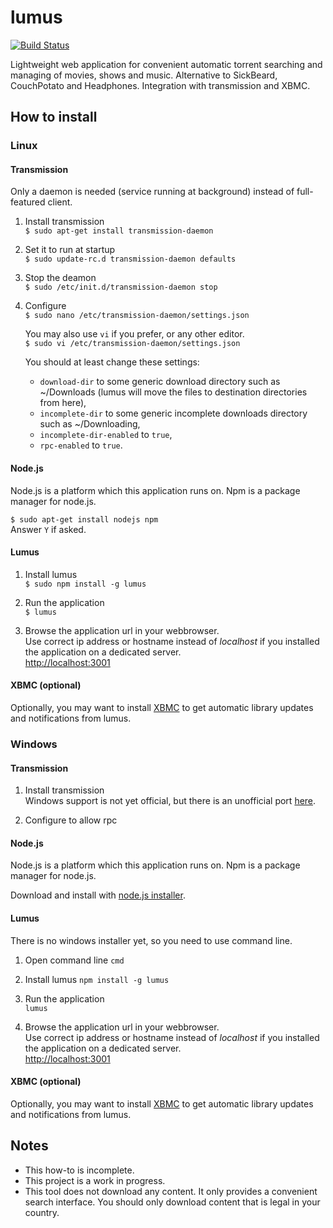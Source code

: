 lumus
=====

[![Build Status](https://travis-ci.org/ziacik/lumus.svg?branch=master)](https://travis-ci.org/ziacik/lumus)

Lightweight web application for convenient automatic torrent searching and managing of movies, shows and music.
Alternative to SickBeard, CouchPotato and Headphones. Integration with transmission and XBMC.

How to install
-----

### Linux

#### Transmission

Only a daemon is needed (service running at background) instead of full-featured client.

1. Install transmission  
	`$ sudo apt-get install transmission-daemon`
	
2. Set it to run at startup  
	`$ sudo update-rc.d transmission-daemon defaults`
	
3. Stop the deamon  
	`$ sudo /etc/init.d/transmission-daemon stop`
	
4. Configure  
	`$ sudo nano /etc/transmission-daemon/settings.json`
	
	You may also use `vi` if you prefer, or any other editor.  
	`$ sudo vi /etc/transmission-daemon/settings.json`
	
	You should at least change these settings:
	* `download-dir` to some generic download directory such as ~/Downloads (lumus will move the files to destination directories from here),
	* `incomplete-dir` to some generic incomplete downloads directory such as ~/Downloading,
	* `incomplete-dir-enabled` to `true`,
	* `rpc-enabled` to `true`.
	
#### Node.js
Node.js is a platform which this application runs on. Npm is a package manager for node.js.

`$ sudo apt-get install nodejs npm`  
Answer `Y` if asked.

#### Lumus

1. Install lumus  
`$ sudo npm install -g lumus`

2. Run the application  
`$ lumus`

3. Browse the application url in your webbrowser.  
Use correct ip address or hostname instead of *localhost* if you installed the application on a dedicated server.  
[http://localhost:3001](http://localhost:3001)

#### XBMC (optional)

Optionally, you may want to install [XBMC](http://xbmc.org/) to get automatic library updates and notifications from lumus.

### Windows

#### Transmission

1. Install transmission  
	Windows support is not yet official, but there is an unofficial port [here](http://sourceforge.net/projects/trqtw/).	
	
2. Configure to allow rpc  
	
#### Node.js
Node.js is a platform which this application runs on. Npm is a package manager for node.js.

Download and install with [node.js installer](http://nodejs.org/download/).  

#### Lumus

There is no windows installer yet, so you need to use command line.

1. Open command line 
`cmd`

2. Install lumus 
`npm install -g lumus`

2. Run the application  
`lumus`

3. Browse the application url in your webbrowser.  
Use correct ip address or hostname instead of *localhost* if you installed the application on a dedicated server.  
[http://localhost:3001](http://localhost:3001)

#### XBMC (optional)

Optionally, you may want to install [XBMC](http://xbmc.org/) to get automatic library updates and notifications from lumus.


Notes
-----

* This how-to is incomplete.
* This project is a work in progress.
* This tool does not download any content. It only provides a convenient search interface. You should only download content that is legal in your country.

